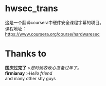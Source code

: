 # hwsec_trans
这是一个翻译coursera中硬件安全课程字幕的项目。  
课程地址：  
https://www.coursera.org/course/hardwaresec

# Thanks to
**国庆过完了**    >*是时候收收心准备过年了。*  
**firmianay**     >*Hello friend*  
and many other shy guys
